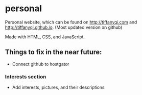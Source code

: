 personal
========

Personal website, which can be found on http://tiffanyqi.com and http://tiffanyqi.github.io. (Most updated version on github)

Made with HTML, CSS, and JavaScript.

## Things to fix in the near future:
- Connect github to hostgator

### Interests section
- Add interests, pictures, and their descriptions